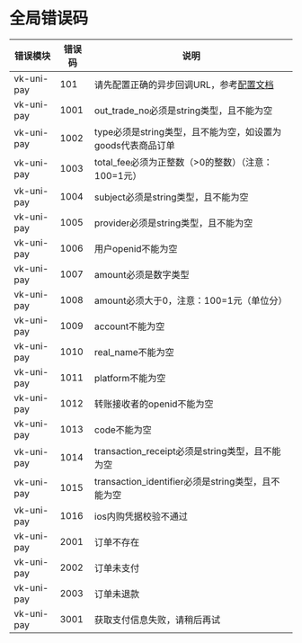 # 全局错误码

| 错误模块	|    错误码		|             说明																																				|
|---------	|-------------|---------------------------																															|
| vk-uni-pay|    101			| 请先配置正确的异步回调URL，参考[配置文档](https://vkdoc.fsq.pub/vk-uni-pay/config.html)	|
| vk-uni-pay|    1001			| out_trade_no必须是string类型，且不能为空																								|
| vk-uni-pay|    1002			| type必须是string类型，且不能为空，如设置为goods代表商品订单															|
| vk-uni-pay|    1003			| total_fee必须为正整数（>0的整数）（注意：100=1元）																			|
| vk-uni-pay|    1004			| subject必须是string类型，且不能为空																											|
| vk-uni-pay|    1005			| provider必须是string类型，且不能为空																										|
| vk-uni-pay|    1006			| 用户openid不能为空																																			|
| vk-uni-pay|    1007			| amount必须是数字类型																																		|
| vk-uni-pay|    1008			| amount必须大于0，注意：100=1元（单位分）																								|
| vk-uni-pay|    1009			| account不能为空																																					|
| vk-uni-pay|    1010			| real_name不能为空																																				|
| vk-uni-pay|    1011			| platform不能为空																																				|
| vk-uni-pay|    1012			| 转账接收者的openid不能为空																																					|
| vk-uni-pay|    1013			| code不能为空																																						|
| vk-uni-pay|    1014			| transaction_receipt必须是string类型，且不能为空																					|
| vk-uni-pay|    1015			| transaction_identifier必须是string类型，且不能为空																			|
| vk-uni-pay|    1016			| ios内购凭据校验不通过																																		|
| vk-uni-pay|    2001			| 订单不存在																																							|
| vk-uni-pay|    2002			| 订单未支付																																							|
| vk-uni-pay|    2003			| 订单未退款																																							|
| vk-uni-pay|    3001			| 获取支付信息失败，请稍后再试																														|

